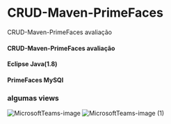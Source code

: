 # CRUD-Maven-PrimeFaces
CRUD-Maven-PrimeFaces avaliação
#### CRUD-Maven-PrimeFaces avaliação 
#### Eclipse Java(1.8) 
#### PrimeFaces MySQl



### algumas views
![MicrosoftTeams-image](https://user-images.githubusercontent.com/98437353/231006114-dc9b3d05-d93d-4232-af23-ae1d29451de0.png)
![MicrosoftTeams-image (1)](https://user-images.githubusercontent.com/98437353/231006128-3378a310-621a-4757-a8de-37fc86bdc3eb.png)
